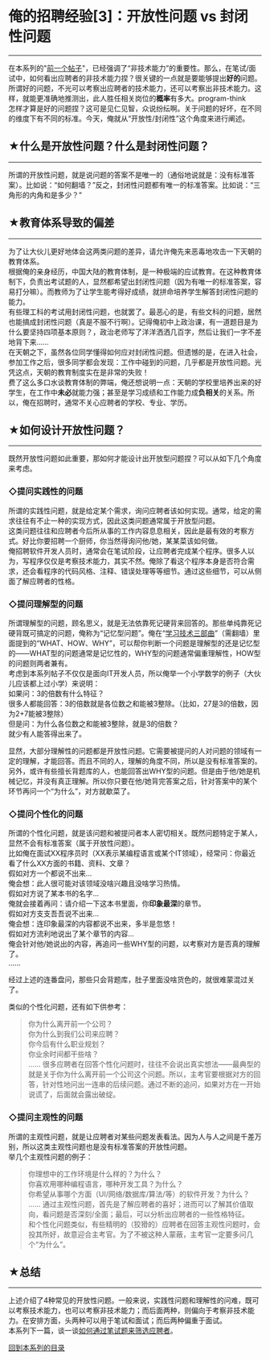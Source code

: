 # 俺的招聘经验[3]：开放性问题 vs 封闭性问题 

-----

 在本系列的"[前一个帖子](https://program-think.blogspot.com/2011/03/hiring-experience-2.html)"，已经强调了“非技术能力”的重要性。那么，在笔试/面试中，如何看出应聘者的非技术能力捏？很关键的一点就是要能够提出**好的**问题。所谓好的问题，不光可以考察出应聘者的技术能力，还可以考察出非技术能力。这样，就能更准确地推测出，此人胜任相关岗位的**概率**有多大。program-think  
 怎样才算是好的问题捏？这可是见仁见智，众说纷纭啊。关于问题的好坏，在不同的维度下有不同的标准。今天，俺就从“开放性/封闭性”这个角度来进行阐述。  
   
   
 ## ★什么是开放性问题？什么是封闭性问题？
-------------------

  
 所谓的开放性问题，就是说问题的答案不是唯一的（通俗地说就是：没有标准答案）。比如说：“如何翻墙？”反之，封闭性问题都有唯一的标准答案。比如说：“三角形的内角和是多少？”  
   
   
 ## ★教育体系导致的偏差
----------

  
 为了让大伙儿更好地体会这两类问题的差异，请允许俺先来恶毒地攻击一下天朝的教育体系。  
 根据俺的亲身经历，中国大陆的教育体制，是一种极端的应试教育。在这种教育体制下，负责出考试题的人，显然都希望出封闭性问题（因为有唯一的标准答案，容易打分嘛）。而教师为了让学生能考得好成绩，就拼命培养学生解答封闭性问题的能力。  
 有些理工科的考试用封闭性问题，也就罢了。最恶心的是，有些文科的问题，居然也能搞成封闭性问题（真是不服不行啊）。记得俺初中上政治课，有一道题目是为什么要坚持四项基本原则？，政治老师写了洋洋洒洒几百字，然后让我们一字不差地背下来......  
 在天朝之下，虽然各位同学懂得如何应对封闭性问题。但遗憾的是，在进入社会，参加工作之后，很多同学都会发现：工作中碰到的问题，几乎都是开放性问题。光凭这点，天朝的教育制度实在是非常的失败！  
 费了这么多口水谈教育体制的弊端，俺还想说明一点：天朝的学校里培养出来的好学生，在工作中**未必**就能力强；甚至是学习成绩和工作能力成**负相关**的关系。所以，俺在招聘时，通常不关心应聘者的学校、专业、学历。  
   
   
 ## ★如何设计开放性问题？
-----------

  
 既然开放性问题如此重要，那如何才能设计出开放型问题捏？可以从如下几个角度来考虑。  
   
 ### ◇提问实践性的问题

  
 所谓的实践性问题，就是给定某个需求，询问应聘者该如何实现。通常，给定的需求往往有不止一种的实现方式，因此这类问题通常属于开放型问题。  
 这类问题往往和应聘者今后所从事的工作内容息息相关，因此是最有效的考察方式。好比你要招聘一个厨师，你当然得询问他/她，某某菜该如何做。  
 俺招聘软件开发人员时，通常会在笔试阶段，让应聘者完成某个程序。很多人以为，写程序仅仅是考察技术能力，其实不然。俺除了看这个程序本身是否符合需求，还会看程序的代码风格、注释、错误处理等等细节。通过这些细节，可以从侧面了解应聘者的性格。  
   
 ### ◇提问理解型的问题

  
 所谓理解型的问题，顾名思义，就是无法依靠死记硬背来回答的。那些单纯靠死记硬背既可搞定的问题，俺称为“记忆型问题”。俺在“[学习技术三部曲](https://program-think.blogspot.com/2009/02/study-technology-in-three-steps.html)”（需翻墙）里面提到的“WHAT、HOW、WHY”，可以帮你判断一个问题是理解型的还是记忆型的——WHAT型的问题通常是记忆性的，WHY型的问题通常偏重理解性，HOW型的问题则两者兼有。  
 考虑到本系列帖子不仅仅是面向IT开发人员，所以俺举一个小学数学的例子（大伙儿应该都上过小学）来说明：  
 如果问：3的倍数有什么特征？  
 很多人都能回答：3的倍数就是各位数之和能被3整除。（比如，27是3的倍数，因为2+7能被3整除）  
 但是问：为什么各位数之和能被3整除，就是3的倍数？  
 就少有人能答得出来了。  
   
 显然，大部分理解性的问题都是开放性问题。它需要被提问的人对问题的领域有一定的理解，才能回答。而且不同的人，理解的角度不同，所以是没有标准答案的。  
 另外，或许有些擅长背题库的人，也能回答出WHY型的问题。但是由于他/她是机械记忆，并没有真正理解。所以你只要在他/她背完答案之后，针对答案中的某个环节再问一个“为什么”，对方就歇菜了。  
   
 ### ◇提问个性化的问题

  
 所谓的个性化问题，就是该问题和被提问者本人密切相关。既然问题特定于某人，显然不会有标准答案（属于开放性问题）。  
 比如俺在面试XX程序员时（XX表示某编程语言或某个IT领域），经常问：你最近看了什么XX方面的书籍、资料、文章？  
 假如对方一个都说不出来...  
 俺会想：此人很可能对该领域没啥兴趣且没啥学习热情。  
 假如对方说了某本书的名字...  
 俺就会接着再问：请介绍一下这本书里面，你**印象最深**的章节。  
 假如对方支支吾吾说不出来...  
 俺会想：连印象最深的内容都说不出来，多半是忽悠！  
 假如对方流利地说出了某个章节的内容...  
 俺会针对他/她说出的内容，再追问一些WHY型的问题，以考察对方是否真的理解了。  
 ......  
   
 经过上述的连番盘问，那些只会背题库，肚子里面没啥货色的，就很难蒙混过关了。  
   
 类似的个性化问题，还有如下供参考：
> 你为什么离开前一个公司？  
>  你为什么到我们公司来应聘？  
>  你今后有什么职业规划？  
>  你业余时间都干些啥？  
>  ...... 很多应聘者在回答个性化问题时，往往不会说出真实想法——最典型的就是关于你为什么离开前一个公司这个问题。所以，主考官要根据对方的回答，针对性地问出一连串的后续问题。通过不断的追问，如果对方在一开始说谎了，后面就会露出破绽。  
   
 ### ◇提问主观性的问题

  
 所谓的主观性问题，就是让应聘者对某些问题发表看法。因为人与人之间是千差万别，所以这类主观性问题也是没有标准答案的开放性问题。  
 举几个主观性问题的例子：
> 你理想中的工作环境是什么样的？为什么？  
>  你喜欢用哪种编程语言，哪种开发工具？为什么？  
>  你希望从事哪个方面（UI/网络/数据库/算法/等）的软件开发？为什么？  
>  ...... 通过主观性问题，首先是了解应聘者的喜好；进而可以了解其价值取向，看问题是否深刻/全面；最后，可以分析出应聘者的一些性格特征。  
 和个性化问题类似，有些精明的（狡猾的）应聘者在回答主观性问题时，会投其所好，故意迎合主考官。为了不被这种人蒙蔽，主考官一定要多问几个“为什么”。  
   
   
 ## ★总结
---

  
 上述介绍了4种常见的开放性问题。一般来说，实践性问题和理解性的问难，既可以考察技术能力，也可以考察非技术能力；而后面两种，则偏向于考察非技术能力。在安排方面，头两种可以用于笔试和面试；而后两种偏重于面试。  
 本系列下一篇，谈一谈[如何通过笔试题来筛选应聘者](https://program-think.blogspot.com/2011/11/hiring-experience-4.html)。  
   
 [回到本系列的目录](https://program-think.blogspot.com/2011/03/hiring-experience-0.html#index) 